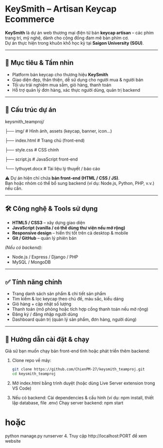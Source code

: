 # KeySmith – Artisan Keycap Ecommerce 

**KeySmith** là dự án web thương mại điện tử bán **keycap artisan** – các phím trang trí, mỹ nghệ, dành cho cộng đồng đam mê bàn phím cơ.  
Dự án thực hiện trong khuôn khổ học kỳ tại **Saigon University (SGU)**.  

---

## 🎯 Mục tiêu & Tầm nhìn  

- Platform bán keycap cho thương hiệu **KeySmith**  
- Giao diện đẹp, thân thiện, dễ sử dụng cho người mua & người bán  
- Tối ưu trải nghiệm mua sắm, giỏ hàng, thanh toán  
- Hỗ trợ quản lý đơn hàng, xác thực người dùng, quản trị backend  

---

## 📂 Cấu trúc dự án  

keysmith_teamproj/

├── img/ # Hình ảnh, assets (keycap, banner, icon…)

├── index.html # Trang chủ (front-end)

├── style.css # CSS chính

├── script.js # JavaScript front-end

└── lythuyet.docx # Tài liệu lý thuyết / báo cáo


⚠️ Dự án hiện chỉ chứa **bản front-end (HTML / CSS / JS)**.  
Bạn hoặc nhóm có thể bổ sung backend (ví dụ: Node.js, Python, PHP, v.v.) nếu cần.  

---

## 🛠 Công nghệ & Tools sử dụng  

- **HTML5 / CSS3** – xây dựng giao diện  
- **JavaScript (vanilla / có thể dùng thư viện nếu mở rộng)**  
- **Responsive design** – hiển thị tốt trên cả desktop & mobile  
- **Git / GitHub** – quản lý phiên bản  

_(Nếu có backend)_:  
- Node.js / Express / Django / PHP  
- MySQL / MongoDB  

---

## ✅ Tính năng chính  

- Trang danh sách sản phẩm & chi tiết sản phẩm  
- Tìm kiếm & lọc keycap theo chủ đề, màu sắc, kiểu dáng  
- Giỏ hàng + cập nhật số lượng  
- Thanh toán (mô phỏng hoặc tích hợp cổng thanh toán nếu mở rộng)  
- Đăng ký / đăng nhập người dùng  
- Dashboard quản trị (quản lý sản phẩm, đơn hàng, người dùng)  

---

## 🚀 Hướng dẫn cài đặt & chạy  

Giả sử bạn muốn chạy bản front-end tĩnh hoặc phát triển thêm backend:  

1. Clone repo về máy:  

   ```bash
   git clone https://github.com/ChienPM-27/keysmith_teamproj.git
   cd keysmith_teamproj
2. Mở index.html bằng trình duyệt (hoặc dùng Live Server extension trong VS Code)

3. Nếu có backend:
  Cài dependencies & cấu hình (ví dụ: npm install, thiết lập database, file .env)
  Chạy server backend:
  npm start
  # hoặc
  python manage.py runserver
4. Truy cập http://localhost:PORT để xem website
